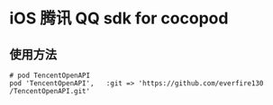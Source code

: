 # iOS 腾讯 QQ sdk for cocopod

## 使用方法

```
# pod TencentOpenAPI
pod 'TencentOpenAPI',   :git => 'https://github.com/everfire130
/TencentOpenAPI.git'
```
